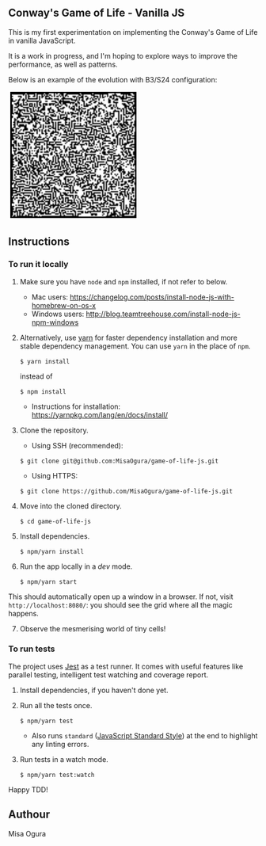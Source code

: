 ## Conway's Game of Life - Vanilla JS

This is my first experimentation on implementing the Conway's Game of Life in vanilla JavaScript.

It is a work in progress, and I'm hoping to explore ways to improve the performance, as well as patterns.

Below is an example of the evolution with B3/S24 configuration:

![ Conway's Game of Life](https://github.com/MisaOgura/game-of-life-js/raw/master/game-of-life.gif)

## Instructions

### To run it locally

1. Make sure you have `node` and `npm` installed, if not refer to below.
    - Mac users: https://changelog.com/posts/install-node-js-with-homebrew-on-os-x
    - Windows users: http://blog.teamtreehouse.com/install-node-js-npm-windows
    
2. Alternatively, use [yarn](https://yarnpkg.com/en/) for faster dependency installation
    and more stable dependency management. You can use `yarn` in the place of `npm`.
    ```
    $ yarn install
    ```
    instead of
    ```
    $ npm install
    ```
    - Instructions for installation: https://yarnpkg.com/lang/en/docs/install/
    
3. Clone the repository.
    - Using SSH (recommended):
    ```
    $ git clone git@github.com:MisaOgura/game-of-life-js.git
    ```
    - Using HTTPS:
    ```
    $ git clone https://github.com/MisaOgura/game-of-life-js.git
    ```
    
4. Move into the cloned directory.
    ```
    $ cd game-of-life-js
    ```

5. Install dependencies.
    ```
    $ npm/yarn install
    ```
    
6. Run the app locally in a _dev_ mode.
    ```
    $ npm/yarn start
    ```
    
This should automatically open up a window in a browser. If not, visit
`http://localhost:8080/`: you should see the grid where all the magic happens.

7. Observe the mesmerising world of tiny cells!


### To run tests

The project uses [Jest](https://facebook.github.io/jest/) as a test runner.
It comes with useful features like parallel testing, intelligent test watching
and coverage report.

1. Install dependencies, if you haven't done yet.

2. Run all the tests once.
    ```
    $ npm/yarn test
    ``` 
    - Also runs `standard` ([JavaScript Standard Style](https://standardjs.com/)) at the end to highlight any
    linting errors.

3. Run tests in a watch mode.
    ```
    $ npm/yarn test:watch
    ```

Happy TDD!


## Authour

Misa Ogura

